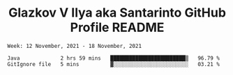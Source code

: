 <h1 align="center">Glazkov V Ilya aka Santarinto GitHub Profile README</h1>

<!--START_SECTION:waka-->
```text
Week: 12 November, 2021 - 18 November, 2021

Java             2 hrs 59 mins   ████████████████████████▒   96.79 % 
GitIgnore file   5 mins          ▓░░░░░░░░░░░░░░░░░░░░░░░░   03.21 % 
```
<!--END_SECTION:waka-->